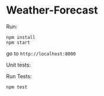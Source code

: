 # Weather-Forecast

Run:

```
npm install
npm start
```

go to `http://localhost:8000`

Unit tests:

Run Tests:

```
npm test
```
